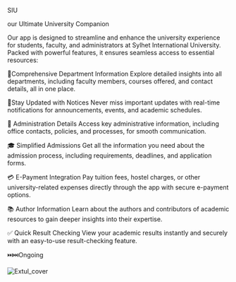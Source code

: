 SIU

our Ultimate University Companion

Our app is designed to streamline and enhance the university experience for students, faculty, and administrators at Sylhet International University. Packed with powerful features, it ensures seamless access to essential resources:

🌟Comprehensive Department Information
Explore detailed insights into all departments, including faculty members, courses offered, and contact details, all in one place.

📢Stay Updated with Notices
Never miss important updates with real-time notifications for announcements, events, and academic schedules.

🏢 Administration Details
Access key administrative information, including office contacts, policies, and processes, for smooth communication.

🎓 Simplified Admissions
Get all the information you need about the admission process, including requirements, deadlines, and application forms.

💳 E-Payment Integration
Pay tuition fees, hostel charges, or other university-related expenses directly through the app with secure e-payment options.

📚 Author Information
Learn about the authors and contributors of academic resources to gain deeper insights into their expertise.

✅ Quick Result Checking
View your academic results instantly and securely with an easy-to-use result-checking feature.

⏭️⏭️Ongoing 

![Extul_cover](https://github.com/user-attachments/assets/81182913-9bb8-4292-8161-7bb41913d805)

